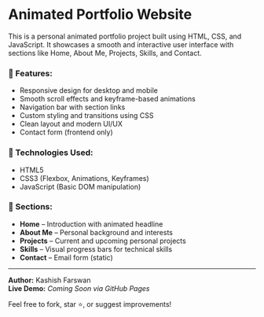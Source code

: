 
# Animated Portfolio Website

This is a personal animated portfolio project built using HTML, CSS, and JavaScript. It showcases a smooth and interactive user interface with sections like Home, About Me, Projects, Skills, and Contact.

### 🔧 Features:
- Responsive design for desktop and mobile
- Smooth scroll effects and keyframe-based animations
- Navigation bar with section links
- Custom styling and transitions using CSS
- Clean layout and modern UI/UX
- Contact form (frontend only)

### 📁 Technologies Used:
- HTML5
- CSS3 (Flexbox, Animations, Keyframes)
- JavaScript (Basic DOM manipulation)

### 📸 Sections:
- **Home** – Introduction with animated headline
- **About Me** – Personal background and interests
- **Projects** – Current and upcoming personal projects
- **Skills** – Visual progress bars for technical skills
- **Contact** – Email form (static)

---

**Author:** Kashish Farswan  
**Live Demo:** _Coming Soon via GitHub Pages_

Feel free to fork, star ⭐, or suggest improvements!
